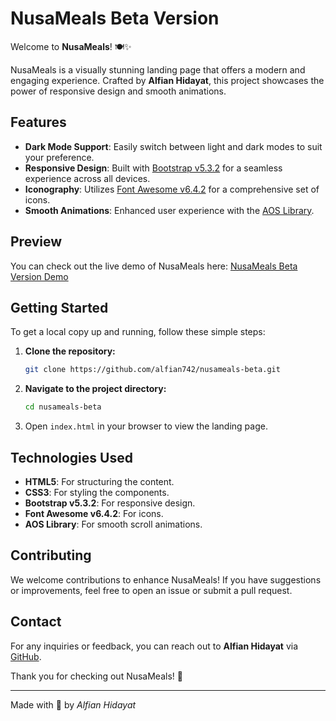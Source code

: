 # NusaMeals Beta Version

Welcome to **NusaMeals**! 🍽️✨

NusaMeals is a visually stunning landing page that offers a modern and engaging experience. Crafted by **Alfian Hidayat**, this project showcases the power of responsive design and smooth animations.

## Features

- **Dark Mode Support**: Easily switch between light and dark modes to suit your preference.
- **Responsive Design**: Built with [Bootstrap v5.3.2](https://getbootstrap.com/) for a seamless experience across all devices.
- **Iconography**: Utilizes [Font Awesome v6.4.2](https://fontawesome.com/) for a comprehensive set of icons.
- **Smooth Animations**: Enhanced user experience with the [AOS Library](https://michalsnik.github.io/aos/).

## Preview

You can check out the live demo of NusaMeals here: [NusaMeals Beta Version Demo](https://alfian742.github.io/nusameals-beta/)

## Getting Started

To get a local copy up and running, follow these simple steps:

1. **Clone the repository:**

   ```bash
   git clone https://github.com/alfian742/nusameals-beta.git

2. **Navigate to the project directory:**

   ```bash
   cd nusameals-beta

3. Open `index.html` in your browser to view the landing page.

## Technologies Used

- **HTML5**: For structuring the content.
- **CSS3**: For styling the components.
- **Bootstrap v5.3.2**: For responsive design.
- **Font Awesome v6.4.2**: For icons.
- **AOS Library**: For smooth scroll animations.

## Contributing

We welcome contributions to enhance NusaMeals! If you have suggestions or improvements, feel free to open an issue or submit a pull request.

## Contact

For any inquiries or feedback, you can reach out to **Alfian Hidayat** via [GitHub](https://github.com/alfian742).

Thank you for checking out NusaMeals! 🙌

---

Made with 💙 by *Alfian Hidayat*

